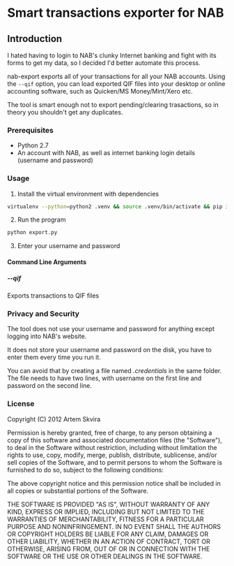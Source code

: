 # Smart transactions exporter for NAB

## Introduction

I hated having to login to NAB's clunky Internet banking and fight with its forms to get my data, so I decided I'd better automate this process.

nab-export exports all of your transactions for all your NAB accounts. Using the `--qif` option, you can load exported QIF files into your desktop or online accounting software, such as Quicken/MS Money/Mint/Xero etc.

The tool is smart enough not to export pending/clearing trasactions, so in theory
you shouldn't get any duplicates.

### Prerequisites

- Python 2.7
- An account with NAB, as well as internet banking login details (username and password)

### Usage

1. Install the virtual environment with dependencies

```bash
virtualenv --python=python2 .venv && source .venv/bin/activate && pip install -r requirements.txt
```

2. Run the program

```bash
python export.py
```

3. Enter your username and password

#### Command Line Arguments

##### --qif

Exports transactions to QIF files

### Privacy and Security

The tool does not use your username and password for anything except logging into NAB's website.

It does not store your username and password on the disk, you have to enter them every time you run it.

You can avoid that by creating a file named *.credentials* in the same folder. The file needs to have two lines, with username on the first line and password on the second line.

### License

Copyright (C) 2012 Artem Skvira

Permission is hereby granted, free of charge, to any person obtaining a copy of this software and associated documentation files (the "Software"), to deal in the Software without restriction, including without limitation the rights to use, copy, modify, merge, publish, distribute, sublicense, and/or sell copies of the Software, and to permit persons to whom the Software is furnished to do so, subject to the following conditions:

The above copyright notice and this permission notice shall be included in all copies or substantial portions of the Software.

THE SOFTWARE IS PROVIDED "AS IS", WITHOUT WARRANTY OF ANY KIND, EXPRESS OR IMPLIED, INCLUDING BUT NOT LIMITED TO THE WARRANTIES OF MERCHANTABILITY, FITNESS FOR A PARTICULAR PURPOSE AND NONINFRINGEMENT. IN NO EVENT SHALL THE AUTHORS OR COPYRIGHT HOLDERS BE LIABLE FOR ANY CLAIM, DAMAGES OR OTHER LIABILITY, WHETHER IN AN ACTION OF CONTRACT, TORT OR OTHERWISE, ARISING FROM, OUT OF OR IN CONNECTION WITH THE SOFTWARE OR THE USE OR OTHER DEALINGS IN THE SOFTWARE.
